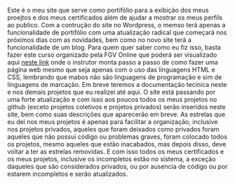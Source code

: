 Este é o meu site que serve como portifólio para a exibição dos meus proejtos e dos meus certificados além de ajudar a mostrar os meus perfils ao publico.
Com a contrução do site no Wordpress, o memso terá apenas a funcionalidade de portifólio com uma atualização radical que começará nos próximos dias com as novidades, bem como no novo site terá a funcionalidade de um blog.
Para quem quer saber como eu fiz isso, basta fazer este curso organizado pela FGV Online que poderá ser visualizado aqui <a href="https://educacao-executiva.fgv.br/cursos/online/curta-media-duracao-online/desenvolvimento-de-sistemas-web-css-e-html"> neste link</a> onde o instrutor monta passo a passo de como fazer uma página web mesmo que seja apenas com o uso das linguagens HTML e CSS, lembrando que mabos não são linguagens de programação e sim de linguagens de marcação.
Em breve teremos a documentação tecínica neste e nos demais projetos que eu realizei até aqui.
O site está passando por uma forte atualização e com isso aos poucos todos os meus projetos no github (exceto projetos coletivos e projetos privados) serão inseridos neste site, bem como suas descrições que aparecerão em breve.
As estrelas que eu dei nos meus projetos é apenas para facilitar a organização, inclusive nos projetos privados, aqueles que foram deixados como privados foram aqueles que não possui código ou problemas graves, foram colocado todos os projetos, mesmo aqueles que estão inacabados, mas depois disso, deve voltar a ter as estrelas removidas.
E com isso todos os meus certificados e os meus projetos, inclusive os incompletos estão no sistema, a exceção daqueles que são considerados privados, ou por ausencia de código ou por estarem incompletos e serão atualizados.
